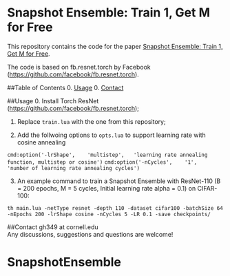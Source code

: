 # Snapshot Ensemble: Train 1, Get M for Free
This repository contains the code for the paper [Snapshot Ensemble: Train 1, Get M for Free](http://openreview.net/pdf?id=BJYwwY9ll). 


The code is based on fb.resnet.torch by Facebook (https://github.com/facebook/fb.resnet.torch).


##Table of Contents
0. [Usage](#usage)
0. [Contact](#contact)

##Usage 
0. Install Torch ResNet (https://github.com/facebook/fb.resnet.torch);
1. Replace ```train.lua``` with the one from this repository;

2. Add the follwoing options to ```opts.lua``` to support learning rate with cosine annealing

  ```cmd:option('-lrShape',    'multistep',   'learning rate annealing function, multistep or cosine')```
  ```cmd:option('-nCycles',    '1',           'number of learning rate annealing cycles')```
  
3. An example command to train a Snapshot Ensemble with ResNet-110 (B = 200 epochs, M = 5 cycles, Initial learning rate alpha = 0.1) on CIFAR-100:

```th main.lua -netType resnet -depth 110 -dataset cifar100 -batchSize 64 -nEpochs 200 -lrShape cosine -nCycles 5 -LR 0.1 -save checkpoints/```


##Contact
gh349 at cornell.edu   
Any discussions, suggestions and questions are welcome!






# SnapshotEnsemble
